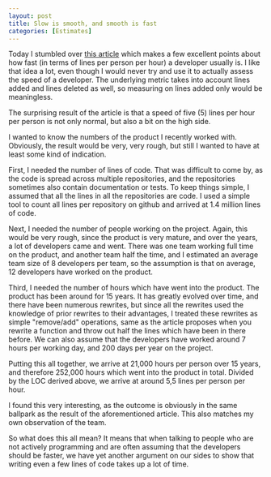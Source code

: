 ```yaml
---
layout: post
title: Slow is smooth, and smooth is fast
categories: [Estimates] 
---
```

Today I stumbled over [this article](https://varnish-cache.org/docs/6.2/phk/thatslow.html) which makes a few excellent points about how fast (in terms of lines per person per hour) a developer usually is. I like that idea a lot, even though I would never try and use it to actually assess the speed of a developer. The underlying metric takes into account lines added and lines deleted as well, so measuring on lines added only would be meaningless.

The surprising result of the article is that a speed of five (5) lines per hour per person is not only normal, but also a bit on the high side. 

I wanted to know the numbers of the product I recently worked with. Obviously, the result would be very, very rough, but still I wanted to have at least some kind of indication.

First, I needed the number of lines of code. That was difficult to come by, as the code is spread across multiple repositories, and the repositories sometimes also contain documentation or tests. To keep things simple, I assumed that all the lines in all the repositories are code. I used a simple tool to count all lines per repository on github and arrived at 1.4 million lines of code.

Next, I needed the number of people working on the project. Again, this would be very rough, since the product is very mature, and over the years, a lot of developers came and went. There was one team working full time on the product, and another team half the time, and I estimated an average team size of 8 developers per team, so the assumption is that on average, 12 developers have worked on the product.

Third, I needed the number of hours which have went into the product. The product has been around for 15 years. It has greatly evolved over time, and there have been numerous rewrites, but since all the rewrites used the knowledge of prior rewrites to their advantages, I treated these rewrites as simple "remove/add" operations, same as the article proposes when you rewrite a function and throw out half the lines which have been in there before. We can also assume that the developers have worked around 7 hours per working day, and 200 days per year on the project.

Putting this all together, we arrive at 21,000 hours per person over 15 years, and therefore 252,000 hours which went into the product in total. Divided by the LOC derived above, we arrive at around 5,5 lines per person per hour.

I found this very interesting, as the outcome is obviously in the same ballpark as the result of the aforementioned article. This also matches my own observation of the team.

So what does this all mean? It means that when talking to people who are not actively programming and are often assuming that the developers should be faster, we have yet another argument on our sides to show that writing even a few lines of code takes up a lot of time.
